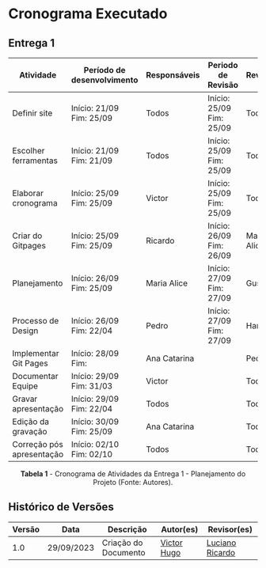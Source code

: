 # Cronograma Executado


## Entrega 1
<center>

| Atividade                 | Período de desenvolvimento   | Responsáveis | Periodo de Revisão           | Revisores   |
| ------------------------- | ---------------------------- | ------------ | ---------------------------- | ----------- |
| Definir site              | Início: 21/09 <br>Fim: 25/09 | Todos        | Início: 25/09 <br>Fim: 25/09 | Todos       |
| Escolher ferramentas      | Início: 21/09 <br>Fim: 21/09 | Todos        | Início: 25/09 <br>Fim: 25/09 | Todos       |
| Elaborar cronograma       | Início: 25/09 <br>Fim: 25/09 | Victor       | Início: 25/09 <br>Fim: 25/09 | Todos       |
| Criar do Gitpages         | Início: 25/09 <br>Fim: 25/09 | Ricardo      | Início: 26/09 <br>Fim: 26/09 | Maria Alice |
| Planejamento              | Início: 26/09 <br>Fim: 25/09 | Maria Alice  | Início: 27/09 <br>Fim: 27/09 | Gustavo     |
| Processo de Design        | Início: 26/09 <br>Fim: 22/04 | Pedro        | Início: 27/09 <br>Fim: 27/09 | Harry       |
| Implementar Git Pages     | Início: 28/09 <br>Fim:       | Ana Catarina |                              | Pedro       |
| Documentar Equipe         | Início: 29/09 <br>Fim: 31/03 | Victor       |                              | Todos       |
| Gravar apresentação       | Início: 29/09 <br>Fim: 22/04 | Todos        |                              | Todos       |
| Edição da gravação        | Início: 30/09 <br>Fim: 25/09 | Ana Catarina |                              | Todos       |
| Correção pós apresentação | Início: 02/10 <br>Fim: 02/10 | Todos        |                              | Todos       |

**Tabela 1** - Cronograma de Atividades da Entrega 1 - Planejamento do Projeto (Fonte: Autores).

</center>



## Histórico de Versões

| Versão |    Data    | Descrição                                                                | Autor(es)                                                                                           | Revisor(es)                                     |
| ------ | :--------: | ------------------------------------------------------------------------ | --------------------------------------------------------------------------------------------------- | ----------------------------------------------- |
| 1.0    | 29/09/2023 | Criação do Documento| [Victor Hugo](https://github.com/ViictorHugoo)|[Luciano Ricardo](https://github.com/l-ricardo)|
